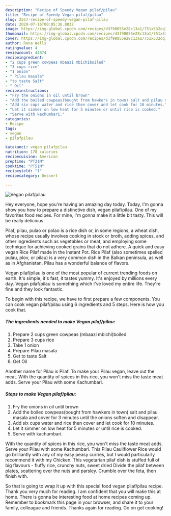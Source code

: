 ```yaml
---
description: "Recipe of Speedy Vegan pilaf/pilau"
title: "Recipe of Speedy Vegan pilaf/pilau"
slug: 2557-recipe-of-speedy-vegan-pilaf-pilau
date: 2020-07-16T00:05:36.883Z
image: https://img-global.cpcdn.com/recipes/d3f98055e28c13a1/751x532cq70/vegan-pilafpilau-recipe-main-photo.jpg
thumbnail: https://img-global.cpcdn.com/recipes/d3f98055e28c13a1/751x532cq70/vegan-pilafpilau-recipe-main-photo.jpg
cover: https://img-global.cpcdn.com/recipes/d3f98055e28c13a1/751x532cq70/vegan-pilafpilau-recipe-main-photo.jpg
author: Rena Wells
ratingvalue: 4
reviewcount: 44874
recipeingredient:
- "2 cups green cowpeas mbaazi mbichiboiled"
- "3 cups rice"
- "1 onion"
- " Pilau masala"
- "to taste Salt"
- " Oil"
recipeinstructions:
- "Fry the onions in oil until brown"
- "Add the boiled cowpeas(bought from hawkers in town) salt and pilau masala and cover for 3 minutes until the onions soften and disappear."
- "Add six cups water and rice then cover and let cook for 10 minutes."
- "Let it simmer on low heat for 5 minutes or until rice is cooked."
- "Serve with kachumbari."
categories:
- Recipe
tags:
- vegan
- pilafpilau

katakunci: vegan pilafpilau 
nutrition: 178 calories
recipecuisine: American
preptime: "PT21M"
cooktime: "PT51M"
recipeyield: "1"
recipecategory: Dessert

---
```



![Vegan pilaf/pilau](https://img-global.cpcdn.com/recipes/d3f98055e28c13a1/751x532cq70/vegan-pilafpilau-recipe-main-photo.jpg)

Hey everyone, hope you're having an amazing day today. Today, I'm gonna show you how to prepare a distinctive dish, vegan pilaf/pilau. One of my favorites food recipes. For mine, I'm gonna make it a little bit tasty. This will be really delicious.

Pilaf, pilau, pulao or polao is a rice dish or, in some regions, a wheat dish, whose recipe usually involves cooking in stock or broth, adding spices, and other ingredients such as vegetables or meat, and employing some technique for achieving cooked grains that do not adhere. A quick and easy vegan Rice Pilaf made in the Instant Pot. Rice Pilaf (also sometimes spelled pulau, plov, or pilau) is a very common dish in the Balkan peninsula, as well as in Afghanistan. Pilau has a wonderful balance of flavors.

Vegan pilaf/pilau is one of the most popular of current trending foods on earth. It's simple, it's fast, it tastes yummy. It's enjoyed by millions every day. Vegan pilaf/pilau is something which I've loved my entire life. They're fine and they look fantastic.


To begin with this recipe, we have to first prepare a few components. You can cook vegan pilaf/pilau using 6 ingredients and 5 steps. Here is how you cook that.

<!--inarticleads1-->

##### The ingredients needed to make Vegan pilaf/pilau:

1. Prepare 2 cups green cowpeas (mbaazi mbichi)boiled
1. Prepare 3 cups rice
1. Take 1 onion
1. Prepare  Pilau masala
1. Get to taste Salt
1. Get  Oil


Another name for Pilau is Pilaf. To make your Pilau vegan, leave out the meat. With the quantity of spices in this rice, you won&#39;t miss the taste meat adds. Serve your Pilau with some Kachumbari. 

<!--inarticleads2-->

##### Steps to make Vegan pilaf/pilau:

1. Fry the onions in oil until brown
1. Add the boiled cowpeas(bought from hawkers in town) salt and pilau masala and cover for 3 minutes until the onions soften and disappear.
1. Add six cups water and rice then cover and let cook for 10 minutes.
1. Let it simmer on low heat for 5 minutes or until rice is cooked.
1. Serve with kachumbari.


With the quantity of spices in this rice, you won&#39;t miss the taste meat adds. Serve your Pilau with some Kachumbari. This Pilau Cauliflower Rice would go brilliantly with any of my easy peasy curries, but I would particularly recommend it with my Chicken. This vegetarian pilaf dish is stuffed full of big flavours - fluffy rice, crunchy nuts, sweet dried Divide the pilaf between plates, scattering over the nuts and parsley. Crumble over the feta, then finish with. 

So that is going to wrap it up with this special food vegan pilaf/pilau recipe. Thank you very much for reading. I am confident that you will make this at home. There is gonna be interesting food at home recipes coming up. Remember to bookmark this page in your browser, and share it to your family, colleague and friends. Thanks again for reading. Go on get cooking!
